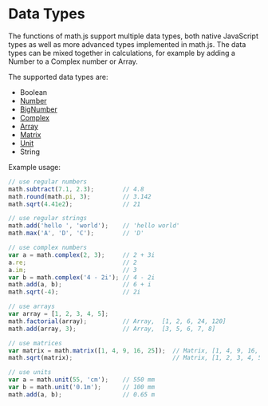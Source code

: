 # Data Types

The functions of math.js support multiple data types, both native JavaScript
types as well as more advanced types implemented in math.js. The data types can
be mixed together in calculations, for example by adding a Number to a
Complex number or Array.

The supported data types are:

- Boolean
- [Number](https://github.com/josdejong/mathjs/blob/master/docs/numbers.md)
- [BigNumber](https://github.com/josdejong/mathjs/blob/master/docs/bignumbers.md)
- [Complex](https://github.com/josdejong/mathjs/blob/master/docs/complex_numbers.md)
- [Array](https://github.com/josdejong/mathjs/blob/master/docs/matrices.md)
- [Matrix](https://github.com/josdejong/mathjs/blob/master/docs/matrices.md)
- [Unit](https://github.com/josdejong/mathjs/blob/master/docs/units.md)
- String

Example usage:

```js
// use regular numbers
math.subtract(7.1, 2.3);        // 4.8
math.round(math.pi, 3);         // 3.142
math.sqrt(4.41e2);              // 21

// use regular strings
math.add('hello ', 'world');    // 'hello world'
math.max('A', 'D', 'C');        // 'D'

// use complex numbers
var a = math.complex(2, 3);     // 2 + 3i
a.re;                           // 2
a.im;                           // 3
var b = math.complex('4 - 2i'); // 4 - 2i
math.add(a, b);                 // 6 + i
math.sqrt(-4);                  // 2i

// use arrays
var array = [1, 2, 3, 4, 5];
math.factorial(array);          // Array,  [1, 2, 6, 24, 120]
math.add(array, 3);             // Array,  [3, 5, 6, 7, 8]

// use matrices
var matrix = math.matrix([1, 4, 9, 16, 25]);  // Matrix, [1, 4, 9, 16, 25]
math.sqrt(matrix);                            // Matrix, [1, 2, 3, 4, 5]

// use units
var a = math.unit(55, 'cm');    // 550 mm
var b = math.unit('0.1m');      // 100 mm
math.add(a, b);                 // 0.65 m
```
